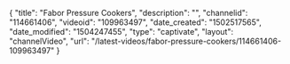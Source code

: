 {
    "title": "Fabor Pressure Cookers",
    "description": "",
    "channelid": "114661406",
    "videoid": "109963497",
    "date_created": "1502517565",
    "date_modified": "1504247455",
    "type": "captivate",
    "layout": "channelVideo",
    "url": "\/latest-videos\/fabor-pressure-cookers\/114661406-109963497"
}